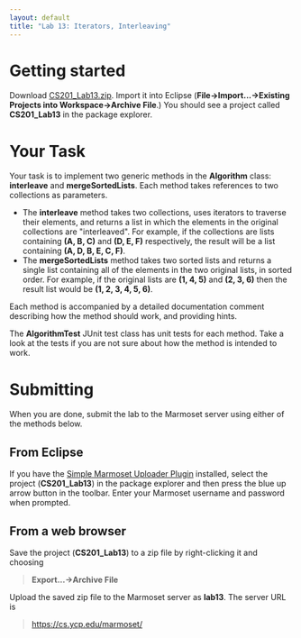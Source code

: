 ```yaml
---
layout: default
title: "Lab 13: Iterators, Interleaving"
---
```


Getting started
===============

Download [CS201\_Lab13.zip](CS201_Lab13.zip). Import it into Eclipse (**File&rarr;Import...&rarr;Existing Projects into Workspace&rarr;Archive File**.) You should see a project called **CS201\_Lab13** in the package explorer.

Your Task
=========

Your task is to implement two generic methods in the **Algorithm** class: **interleave** and **mergeSortedLists**. Each method takes references to two collections as parameters.

-   The **interleave** method takes two collections, uses iterators to traverse their elements, and returns a list in which the elements in the original collections are "interleaved". For example, if the collections are lists containing **(A, B, C)** and **(D, E, F)** respectively, the result will be a list containing **(A, D, B, E, C, F)**.
-   The **mergeSortedLists** method takes two sorted lists and returns a single list containing all of the elements in the two original lists, in sorted order. For example, if the original lists are **(1, 4, 5)** and **(2, 3, 6)** then the result list would be **(1, 2, 3, 4, 5, 6)**.

Each method is accompanied by a detailed documentation comment describing how the method should work, and providing hints.

The **AlgorithmTest** JUnit test class has unit tests for each method. Take a look at the tests if you are not sure about how the method is intended to work.

Submitting
==========

When you are done, submit the lab to the Marmoset server using either of the methods below.

From Eclipse
------------

If you have the [Simple Marmoset Uploader Plugin](../resources.html) installed, select the project (**CS201\_Lab13**) in the package explorer and then press the blue up arrow button in the toolbar. Enter your Marmoset username and password when prompted.

From a web browser
------------------

Save the project (**CS201\_Lab13**) to a zip file by right-clicking it and choosing

> **Export...&rarr;Archive File**

Upload the saved zip file to the Marmoset server as **lab13**. The server URL is

> <https://cs.ycp.edu/marmoset/>
